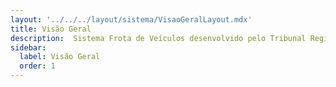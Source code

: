 ```yaml
---
layout: '../../../layout/sistema/VisaoGeralLayout.mdx'
title: Visão Geral
description:  Sistema Frota de Veículos desenvolvido pelo Tribunal Regional do Trabalho da 8ª Região.
sidebar:
  label: Visão Geral
  order: 1
---
```



